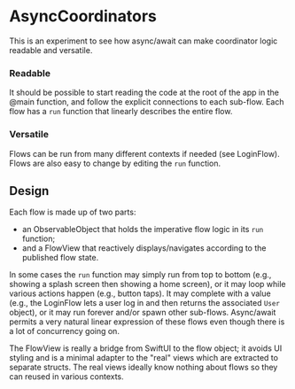 #  AsyncCoordinators

This is an experiment to see how async/await can make coordinator logic readable and versatile.

### Readable

It should be possible to start reading the code at the root of the app in the @main function,
and follow the explicit connections to each sub-flow. Each flow has a `run` function that
linearly describes the entire flow.

### Versatile

Flows can be run from many different contexts if needed (see LoginFlow). Flows are also easy to
change by editing the `run` function.

## Design

Each flow is made up of two parts:
 * an ObservableObject that holds the imperative flow logic in its `run` function;
 * and a FlowView that reactively displays/navigates according to the published flow state.

In some cases the `run` function may simply run from top to bottom (e.g., showing a splash
screen then showing a home screen), or it may loop while various actions happen (e.g., button
taps). It may complete with a value (e.g., the LoginFlow lets a user log in and then returns
the associated `User` object), or it may run forever and/or spawn other sub-flows. Async/await
permits a very natural linear expression of these flows even though there is a lot of concurrency
going on.

The FlowView is really a bridge from SwiftUI to the flow object; it avoids UI styling and is a
minimal adapter to the "real" views which are extracted to separate structs. The real views
ideally know nothing about flows so they can reused in various contexts.
